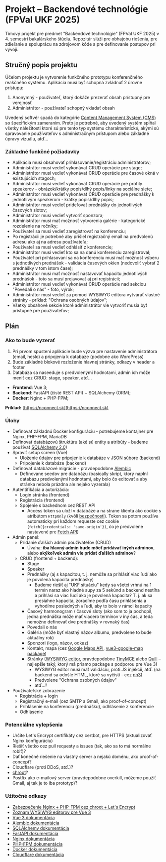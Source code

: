# Projekt – Backendové technológie (FPVaI UKF 2025)

Tímový projekt pre predmet "Backendové technológie" (FPVaI UKF 2025) v 4. semestri bakalárskeho štúdia. Repozitár slúži pre obhajobu riešenia, pre zdieľanie a spoluprácu na zdrojovom kóde a pre definovanie postupov pri vývoji.

## Stručný popis projektu

Účelom projektu je vytvorenie funkčného prototypu konferenčného reakčného systému. Aplikácia musí byť schopná zvládnuť 2 úrovne prístupu:

1. Anonymný - používateľ, ktorý dokáže prezerať obsah prístupný pre verejnosť
2. Administrátor - používateľ schopný vkladať obsah

Uvedený softvér spadá do kategórie [Content Management System (CMS)](https://wikipedia.org/wiki/Content_management_system) so špecifickým zameraním. Preto je potrebné, aby uvedený systém spĺňal všetky náležitosti ktoré sú pre tento typ systému charakteristické, akými sú spravovanie používateľov s administračným prístupom alebo základné úpravy vizuálu, atď...

### Základné funkčné požiadavky

- Aplikácia musí obsahovať prihlasovanie/registráciu administrátorov;
- Administrátor musí vedieť vykonávať CRUD operácie pre stage;
- Administrátor musí vedieť vykonávať CRUD operácie pre časové okná v existujúcich stagoch;
- Administrátor musí vedieť vykonávať CRUD operácie pre profily speakerov - obrázok/krátky popis/dlhý popis/linky na sociálne siete;
- Administrátor musí vedieť vykonávať CRUD operácie pre prednášky k jednotlivým speakerom - krátky popis/dlhý popis;
- Administrátor musí vedieť prideľovať prednášky do jednotlivých časových slotov;
- Administrátor musí vedieť vytvoriť sponzora;
- Administrátor musí mať možnosť vytvorenia galérie - kategorické rozdelenie na ročníky;
- Používateľ sa musí vedieť zaregistrovať na konferenciu;
- Po registrácii je potrebné aby prišiel registračný email na predvolenú adresu ako aj na adresu používateľa;
- Používateľ sa musí vedieť odhlásiť z konferencie;
- Administrátor musí vedieť kto sa na danú konferenciu zaregistroval;
- Používateľ pri prihlasovaní sa na konferenciu musí mať možnosť výberu s jednotlivých prednášok - validácia časových okien (nedovoliť vybrať 2 prednášky v tom istom čase);
- Administrátor musí mať možnosť nastavovať kapacitu jednotlivých prednášok - toto sa musí prejavovať aj pri registrácii;
- Administrátor musí vedieť vykonávať CRUD operácie nad sekciou "Povedali o nás" - foto, výrok;
- Administrátor musí vedieť za pomoci WYSIWYG editora vytvárať vlastné stránky - príklad: "Ochrana osobných údajov";
- Všetky obsahové sekcie ktoré administrátor vie vytvoriť musia byť prístupné pre používateľov;

## Plán

### Ako to bude vyzerať

1. Pri prvom spustení aplikácie bude výzva pre nastavenie administrátora (email, heslo) a pripojenia k databáze (podobne ako WordPress)
2. Bude základné blokové rozloženie hlavnej stránky, odkazy v header a footer
3. Databáza sa naseeduje s predvolenými hodnotami, admin ich môže meniť cez CRUD: stage, speaker, atď...

- **Frontend**: Vue 3;
- **Backend**: FastAPI (čisté REST API) + SQLAlchemy (ORM);
- **Docker**: Nginx + PHP-FPM;

**Príklad:** [https://nconnect.sk](https://nconnect.sk)

### Úlohy

- Definovať základnú Docker konfiguráciu - potrebujeme kontajner pre Nginx, PHP-FPM, MariaDB
- Definovať databázovú štruktúru (aké sú entity a atribúty - budeme používať [SQLAlchemy 2.0](https://docs.sqlalchemy.org/en/20/orm/quickstart.html))
- Spraviť setup screen (Vue)
  - Uloženie údajov pre pripojenie k databáze v JSON súbore (backend)
  - Pripojenie k databáze (backend)
- Definovať databázové migrácie - pravdepodobne [Alembic]([https://alembic.sqlalchemy.org/en/latest/](https://alembic.sqlalchemy.org/en/latest/tutorial.html))
  - Definovane seedov pre databázu (basically skript, ktorý naplní databázu predvolenými hodnotami, aby bolo čo editovať a aby stránka nebola prázdna ale nejako vyzerala)
- Autentifikácia a autorizácia:
  - Login stránka (frontend)
  - Registrácia (frontend)
  - Spojenie s backednom cez REST API
    - Access token sa uloží v databáze a na strane klienta ako cookie s atribútom `HttpOnly` (kvôli [bezpečnosti](https://securinglaravel.com/security-tip-what-is-an-httponly-cookie/)). Token sa potom používa automaticky pri každom requeste cez cookie (`fetch({credentials: 'same-origin'})`, čo je predvolene nastavené pre [Fetch API](https://developer.mozilla.org/en-US/docs/Web/API/Fetch_API/Using_Fetch))
- Admin panel:
  - Pridanie ďalších admin používateľov (CRUD)
    - Úvaha: **iba hlavný admin bude môcť pridávať iných adminov**, alebo **akýkoľvek admin vie pridať ďalších adminov**?
  - CRUD (frontend + backend):
    - Stage
    - Speaker
    - Prednášky (aj s kapacitou, t. j. nemôže sa prihlásiť viac ľudí ako je povolená kapacita prednášky)
      - Budeme riešiť aj "UKF situáciu" kedy sa všetci vrhnú na 1 termín naraz ako hladné supy za 5 sekúnd a backend nestíha a prihlási sa viac ľudí ako je povolená kapacita? T. j. ak sa presiahne kapacita, zoradíme podľa času prihlásenia a vyhodíme posledných `n` ľudí, aby to bolo v rámci kapacity
    - Časový harmonogram / časové sloty (ako som to ja pochopil, jedna prednáška môže mať viacero termínov v iný čas, a teda nemožno definovať dve prednášky v rovnaký čas)
    - Povedali o nás
    - Galéria (môže byť vlastný názov albumu, predvolene to bude aktuálny rok)
    - Sponzori (logo, názov, odkaz)
    - Kontakt, mapa (cez [Google Maps API](https://developers.google.com/maps/documentation/javascript/overview), [vue3-google-map package](https://www.npmjs.com/package/vue3-google-map))
    - Stránky ([WYSIWYG editor](https://github.com/JefMari/awesome-wysiwyg-editors?tab=readme-ov-file#for-vue), pravdepodobne [TinyMCE](https://github.com/tinymce/tinymce-vue) alebo [Quill](https://vueup.github.io/vue-quill/) – najlepšie taký, ktorý má priamo package s podporou pre Vue 3)
      - WYSIWYG editor musí mať validáciu, proti JS injekcii, atď. (na backend sa odošle HTML, ktoré sa vyčistí - cez [nh3](https://nh3.readthedocs.io/en/latest/))
      - Predvolene "Ochrana osobných údajov"
      - atď...?
- Používateľské zobrazenie
  - Registrácia + login
  - Registračný e-mail (cez SMTP a Gmail, ako proof-of-concept)
  - Prihlásenie na konferenciu (prednášku), odhlásenie z konferencie
  - Odhlásenie

### Potenciálne vylepšenia

- Určite Let's Encrypt certifikáty cez certbot, pre HTTPS (aktualizovať Nginx konfiguráciu)
- Riešiť všetko cez pull requesty a issues (tak, ako sa to má normálne robiť)?
- Dať konečné riešenie na vlastný server a nejakú doménu, ako proof-of-concept?
- Cloudflare (proti DDoS, atď.)?
- [chroot](https://nrdmnn.net/resources/3-Secure-webspaces-with-NGINX-PHP-FPM-chroots-and-Lets-Encrypt)?
- Postfix ako e-mailový server (pravdepodobne overkill, môžeme použiť Gmail, aj tak je to iba prototyp)?

### Užitočné odkazy

- [Zabezpečenie Nginx + PHP-FPM cez chroot + Let's Encrypt](https://nrdmnn.net/resources/3-Secure-webspaces-with-NGINX-PHP-FPM-chroots-and-Lets-Encrypt)
- [Zoznam WYSIWYG editorov pre Vue 3](https://github.com/JefMari/awesome-wysiwyg-editors?tab=readme-ov-file#for-vue)
- [Vue 3 dokumentácia](https://vuejs.org/guide/introduction.html)
- [Alembic dokumentácia](https://alembic.sqlalchemy.org/en/latest/tutorial.html)
- [SQLAlchemy dokumentácia](https://docs.sqlalchemy.org/en/20/orm/quickstart.html)
- [FastAPI dokumentácia](https://fastapi.tiangolo.com/tutorial/)
- [Nginx dokumentácia](https://nginx.org/en/docs/)
- [PHP-FPM dokumentácia](https://www.php.net/manual/en/install.fpm.php)
- [Docker dokumentácia](https://docs.docker.com/)
- [Cloudflare dokumentácia](https://developers.cloudflare.com/fundamentals/get-started/reference/network-ports/)

